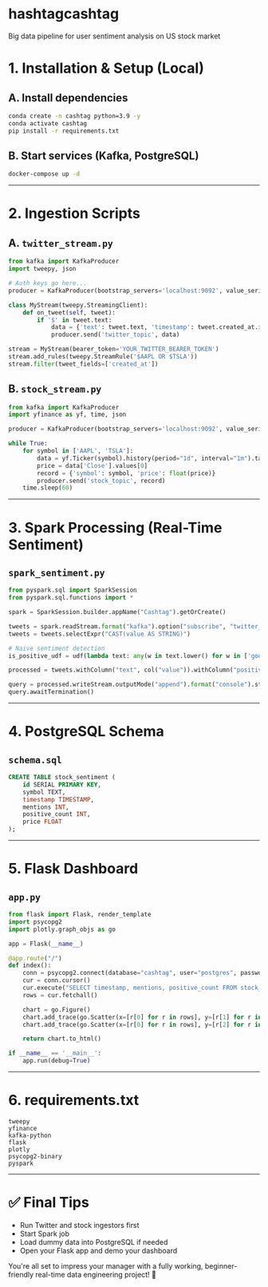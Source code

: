 # hashtagcashtag
Big data pipeline for user sentiment analysis on US stock market


#  1. Installation & Setup (Local)

## A. Install dependencies
```bash
conda create -n cashtag python=3.9 -y
conda activate cashtag
pip install -r requirements.txt
```

## B. Start services (Kafka, PostgreSQL)
```bash
docker-compose up -d
```

---

#  2. Ingestion Scripts

## A. `twitter_stream.py`
```python
from kafka import KafkaProducer
import tweepy, json

# Auth keys go here...
producer = KafkaProducer(bootstrap_servers='localhost:9092', value_serializer=lambda v: json.dumps(v).encode('utf-8'))

class MyStream(tweepy.StreamingClient):
    def on_tweet(self, tweet):
        if '$' in tweet.text:
            data = {'text': tweet.text, 'timestamp': tweet.created_at.isoformat()}
            producer.send('twitter_topic', data)

stream = MyStream(bearer_token='YOUR_TWITTER_BEARER_TOKEN')
stream.add_rules(tweepy.StreamRule('$AAPL OR $TSLA'))
stream.filter(tweet_fields=['created_at'])
```

## B. `stock_stream.py`
```python
from kafka import KafkaProducer
import yfinance as yf, time, json

producer = KafkaProducer(bootstrap_servers='localhost:9092', value_serializer=lambda v: json.dumps(v).encode('utf-8'))

while True:
    for symbol in ['AAPL', 'TSLA']:
        data = yf.Ticker(symbol).history(period="1d", interval="1m").tail(1)
        price = data['Close'].values[0]
        record = {'symbol': symbol, 'price': float(price)}
        producer.send('stock_topic', record)
    time.sleep(60)
```

---

#  3. Spark Processing (Real-Time Sentiment)

## `spark_sentiment.py`
```python
from pyspark.sql import SparkSession
from pyspark.sql.functions import *

spark = SparkSession.builder.appName("Cashtag").getOrCreate()

tweets = spark.readStream.format("kafka").option("subscribe", "twitter_topic").load()
tweets = tweets.selectExpr("CAST(value AS STRING)")

# Naive sentiment detection
is_positive_udf = udf(lambda text: any(w in text.lower() for w in ['good','buy','up']), BooleanType())

processed = tweets.withColumn("text", col("value")).withColumn("positive", is_positive_udf(col("text")))

query = processed.writeStream.outputMode("append").format("console").start()
query.awaitTermination()
```

---

#  4. PostgreSQL Schema

## `schema.sql`
```sql
CREATE TABLE stock_sentiment (
    id SERIAL PRIMARY KEY,
    symbol TEXT,
    timestamp TIMESTAMP,
    mentions INT,
    positive_count INT,
    price FLOAT
);
```

---

#  5. Flask Dashboard

## `app.py`
```python
from flask import Flask, render_template
import psycopg2
import plotly.graph_objs as go

app = Flask(__name__)

@app.route("/")
def index():
    conn = psycopg2.connect(database="cashtag", user="postgres", password="postgres", host="localhost")
    cur = conn.cursor()
    cur.execute("SELECT timestamp, mentions, positive_count FROM stock_sentiment WHERE symbol='AAPL'")
    rows = cur.fetchall()

    chart = go.Figure()
    chart.add_trace(go.Scatter(x=[r[0] for r in rows], y=[r[1] for r in rows], name="Mentions"))
    chart.add_trace(go.Scatter(x=[r[0] for r in rows], y=[r[2] for r in rows], name="Positives"))

    return chart.to_html()

if __name__ == '__main__':
    app.run(debug=True)
```

---

#  6. requirements.txt
```
tweepy
yfinance
kafka-python
flask
plotly
psycopg2-binary
pyspark
```

---

# ✅ Final Tips
- Run Twitter and stock ingestors first
- Start Spark job
- Load dummy data into PostgreSQL if needed
- Open your Flask app and demo your dashboard

You're all set to impress your manager with a fully working, beginner-friendly real-time data engineering project! 🎉

